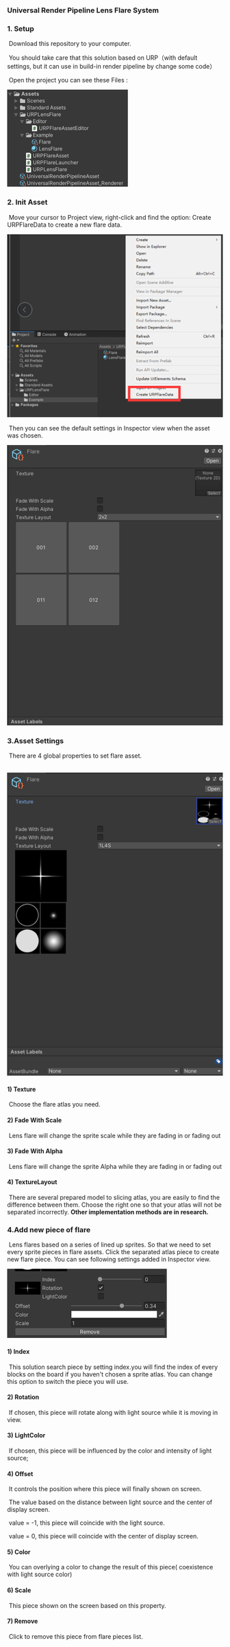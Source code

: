 ### Universal Render Pipeline Lens Flare System

### 1. Setup

​	Download this repository to your computer.

​	You should take care that this solution based on URP（with default settings, but it can use in build-in render pipeline by change some code）

​	Open the project you can see these Files :

![Catalog](https://github.com/Reguluz/ImageBed/blob/master/Catalog.png)

### 2. Init Asset

​	Move your cursor to Project view, right-click and find the option: Create URPFlareData to create a new flare data.

![RightClickToCreate](https://github.com/Reguluz/ImageBed/blob/master/RightClickToCreate.png)

​	Then you can see the default settings in Inspector view when the asset was chosen.

![DefaultAsset](https://github.com/Reguluz/ImageBed/blob/master/DefaultAsset.png)

### 3.Asset Settings

​	There are 4 global properties to set flare asset.

​	![ChangeModel](https://github.com/Reguluz/ImageBed/blob/master/ChangeModel.png)

#### 1) Texture

​			Choose the flare atlas you need.

#### 2) Fade With Scale

​			Lens flare will change the sprite scale while they are fading in or 	fading out

#### 3) Fade With Alpha

​			Lens flare will change the sprite Alpha while they are fading in or 	fading out

#### 4) TextureLayout

​			There are several prepared model to slicing atlas, you are easily to find the difference between them. Choose the right one so that your atlas will not be separated incorrectly. __Other implementation methods are in research.__

### 4.Add new piece of flare

​	Lens flares based on a series of lined up sprites. So that we need to set every sprite pieces in flare assets. Click the separated atlas piece to create new flare piece. You can see following settings added in Inspector view.

![BlockSettings](https://github.com/Reguluz/ImageBed/blob/master/BlockSettings.png)

#### 1) Index

​			This solution search piece by setting index.you will find the index of every blocks on the board if you haven't chosen a sprite atlas. You can change this option to switch the piece you will use.

#### 2) Rotation

​			If chosen, this piece will rotate along with light source while it is moving in view.

#### 3) LightColor

​			If chosen, this piece will be influenced by the color and intensity of light source;

#### 4) Offset

​		    It controls the position where this piece will finally shown on screen.

​			The value based on the distance between light source and the center of display screen.

​			value = -1, this piece will coincide with the light source.

​			value = 0, this piece will coincide with the center of display screen.

#### 5) Color

​			You can overlying a color to change the result of this piece( coexistence with light source color)

#### 6) Scale

​			This piece shown on the screen based on this property.

#### 7) Remove

​			Click to remove this piece from flare pieces list.